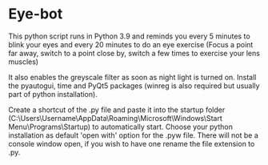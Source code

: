 # Eye-bot
This python script runs in Python 3.9 and reminds you every 5 minutes to blink your eyes and every 20 minutes to do an eye exercise (Focus a point far away, switch to a point close by, switch a few times to exercise your lens muscles)

It also enables the greyscale filter as soon as night light is turned on. Install the pyautogui, time and PyQt5 packages (winreg is also required but usually part of python installation).

Create a shortcut of the .py file and paste it into the startup folder (C:\Users\Username\AppData\Roaming\Microsoft\Windows\Start Menu\Programs\Startup) to automatically start. Choose your python installation as default 'open with' option for the .pyw file. There will not be a console window open, if you wish to have one rename the file extension to .py.
